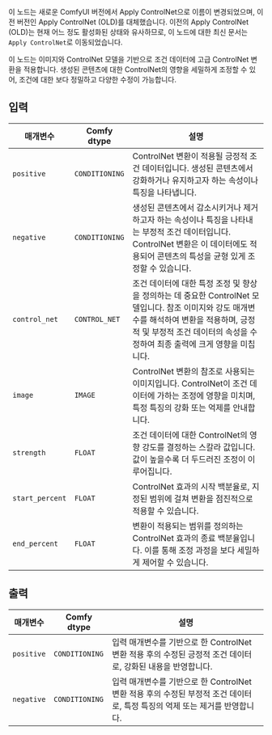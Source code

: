 이 노드는 새로운 ComfyUI 버전에서 Apply ControlNet으로 이름이 변경되었으며, 이전 버전인 Apply ControlNet (OLD)를 대체했습니다. 이전의 Apply ControlNet (OLD)는 현재 어느 정도 활성화된 상태와 유사하므로, 이 노드에 대한 최신 문서는 `Apply ControlNet`로 이동되었습니다.

이 노드는 이미지와 ControlNet 모델을 기반으로 조건 데이터에 고급 ControlNet 변환을 적용합니다. 생성된 콘텐츠에 대한 ControlNet의 영향을 세밀하게 조정할 수 있어, 조건에 대한 보다 정밀하고 다양한 수정이 가능합니다.

## 입력

| 매개변수 | Comfy dtype | 설명 |
|-----------|-------------|-------------|
| `positive` | `CONDITIONING` | ControlNet 변환이 적용될 긍정적 조건 데이터입니다. 생성된 콘텐츠에서 강화하거나 유지하고자 하는 속성이나 특징을 나타냅니다. |
| `negative` | `CONDITIONING` | 생성된 콘텐츠에서 감소시키거나 제거하고자 하는 속성이나 특징을 나타내는 부정적 조건 데이터입니다. ControlNet 변환은 이 데이터에도 적용되어 콘텐츠의 특성을 균형 있게 조정할 수 있습니다. |
| `control_net` | `CONTROL_NET` | 조건 데이터에 대한 특정 조정 및 향상을 정의하는 데 중요한 ControlNet 모델입니다. 참조 이미지와 강도 매개변수를 해석하여 변환을 적용하며, 긍정적 및 부정적 조건 데이터의 속성을 수정하여 최종 출력에 크게 영향을 미칩니다. |
| `image` | `IMAGE` | ControlNet 변환의 참조로 사용되는 이미지입니다. ControlNet이 조건 데이터에 가하는 조정에 영향을 미치며, 특정 특징의 강화 또는 억제를 안내합니다. |
| `strength` | `FLOAT` | 조건 데이터에 대한 ControlNet의 영향 강도를 결정하는 스칼라 값입니다. 값이 높을수록 더 두드러진 조정이 이루어집니다. |
| `start_percent` | `FLOAT` | ControlNet 효과의 시작 백분율로, 지정된 범위에 걸쳐 변환을 점진적으로 적용할 수 있습니다. |
| `end_percent` | `FLOAT` | 변환이 적용되는 범위를 정의하는 ControlNet 효과의 종료 백분율입니다. 이를 통해 조정 과정을 보다 세밀하게 제어할 수 있습니다. |

## 출력

| 매개변수 | Comfy dtype | 설명 |
|-----------|-------------|-------------|
| `positive` | `CONDITIONING` | 입력 매개변수를 기반으로 한 ControlNet 변환 적용 후의 수정된 긍정적 조건 데이터로, 강화된 내용을 반영합니다. |
| `negative` | `CONDITIONING` | 입력 매개변수를 기반으로 한 ControlNet 변환 적용 후의 수정된 부정적 조건 데이터로, 특정 특징의 억제 또는 제거를 반영합니다. |
